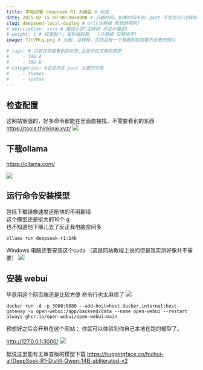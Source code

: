 ```yaml
---
title: 本地部署 deepseek R1 大模型 # 标题
date: 2025-02-15 00:00:00+0000 # 日期时间，如果时间未到，post 不会显示(注释掉 不显示日期)
slug: deepseed-local-deploy # url(注释掉 和标题相同)
# description: xxxx # 描述小字(注释掉 不显示描述)
# weight: 1 # 权重越小，放到越前面   (注释掉 日期排序)
image: 7JcYMcq.png # 头图，注释掉，否则会有一个难看的呃加载不出来的图片

# tags: # 只能在侧面看到的标签,会显示在文章的底部
#     - TAG A
#     - TAG B
# categories: #会显示在 post 上面的分类
#     - themes
#     - syntax
---
```


## 检查配置 
这网站很强的，好多命令都能在里面直接找，不需要看别的东西
https://tools.thinkinai.xyz/
![](https://i.imgur.com/3tSDNeX.png)

## 下载ollama
https://ollama.com/

![](https://i.imgur.com/qT49ccK.png)


## 运行命令安装模型

包括下载镜像速度还挺快的不用翻墙  
这个模型还是挺大的10个 g   
也不知道他下哪儿去了反正我电脑空间多
```
ollama run deepseek-r1:14b
```

 Windows 电脑还要安装这个cuda （这是网站教程上说的但是我实测好像并不需要）
![](https://i.imgur.com/1V7aOWy.png)


## 安装 webui
毕竟用这个网页端还是比较方便 命令行也太麻烦了
![](https://i.imgur.com/SF2Ex2n.png)

```
docker run -d -p 3000:8080 --add-host=host.docker.internal:host-gateway -v open-webui:/app/backend/data --name open-webui --restart always ghcr.io/open-webui/open-webui:main
```
预想好之后会开启在这个网站：
你就可以体验到你自己本地在跑的模型了。

http://127.0.0.1:3000/
![](https://i.imgur.com/6tFlB1X.png)

据说这里能有无审查版的模型下载 https://huggingface.co/huihui-ai/DeepSeek-R1-Distill-Qwen-14B-abliterated-v2
